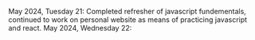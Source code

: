 May 2024, Tuesday 21: Completed refresher of javascript fundementals, continued to work on personal website as means of practicing javascript and react.
May 2024, Wednesday 22: 
